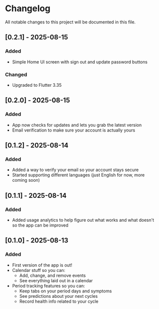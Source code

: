 # Changelog

All notable changes to this project will be documented in this file.

## [0.2.1] - 2025-08-15

### Added

- Simple Home UI screen with sign out and update password buttons

### Changed

- Upgraded to Flutter 3.35

## [0.2.0] - 2025-08-15

### Added

- App now checks for updates and lets you grab the latest version
- Email verification to make sure your account is actually yours

## [0.1.2] - 2025-08-14

### Added

- Added a way to verify your email so your account stays secure
- Started supporting different languages (just English for now, more coming soon)

## [0.1.1] - 2025-08-14

### Added

- Added usage analytics to help figure out what works and what doesn't so the app can be improved

## [0.1.0] - 2025-08-13

### Added

- First version of the app is out!
- Calendar stuff so you can:
  - Add, change, and remove events
  - See everything laid out in a calendar
- Period tracking features so you can:
  - Keep tabs on your period days and symptoms
  - See predictions about your next cycles
  - Record health info related to your cycle
